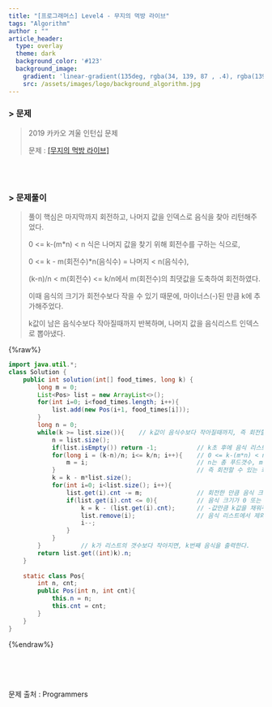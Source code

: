 ```yaml
---
title: "[프로그래머스] Level4 - 무지의 먹방 라이브"
tags: "Algorithm"
author : ""
article_header:
  type: overlay
  theme: dark
  background_color: '#123'
  background_image:
    gradient: 'linear-gradient(135deg, rgba(34, 139, 87 , .4), rgba(139, 34, 139, .4))'
    src: /assets/images/logo/background_algorithm.jpg
---
```






### > 문제

> 2019 카카오 겨울 인턴십 문제
>
> 문제 : [[무지의 먹방 라이브]](https://programmers.co.kr/learn/courses/30/lessons/42891)

<br>

<br>



### > 문제풀이

> 풀이 핵심은 마지막까지 회전하고, 나머지 값을 인덱스로 음식을 찾아 리턴해주었다.
>
> 0 <= k-(m*n) < n 식은 나머지 값을 찾기 위해 회전수를 구하는 식으로, 
>
> 0 <= k - m(회전수)*n(음식수) = 나머지 < n(음식수),
>
> (k-n)/n < m(회전수) <= k/n에서 m(회전수)의 최댓값을 도축하여 회전하였다.
>
> 이때 음식의 크기가 회전수보다 작을 수 있기 때문에, 마이너스(-)된 만큼 k에 추가해주었다.
>
> k값이 남은 음식수보다 작아질때까지 반복하며, 나머지 값을 음식리스트 인덱스로 뽑아냈다.

{%raw%}

```java
import java.util.*;
class Solution {
    public int solution(int[] food_times, long k) {
        long m = 0;
        List<Pos> list = new ArrayList<>();
        for(int i=0; i<food_times.length; i++){
            list.add(new Pos(i+1, food_times[i]));
        }
        long n = 0;
        while(k >= list.size()){	// k값이 음식수보다 작아질때까지, 즉 회전할 수 없을때까지 동작.
            n = list.size();
            if(list.isEmpty()) return -1;           // k초 후에 음식 리스트가 없으면 -1 리턴.
            for(long i = (k-n)/n; i<= k/n; i++){    // 0 <= k-(m*n) < n 식을 세웠다.
                m = i;                              // n는 총 푸드갯수, m은 회전 수
            }                                       // 즉 회전할 수 있는 최댓값을 구하는 식이다.
            k = k - m*list.size();
            for(int i=0; i<list.size(); i++){
                list.get(i).cnt -= m;               // 회전한 만큼 음식 크기를 줄여주며,
                if(list.get(i).cnt <= 0){           // 음식 크기가 0 또는 음수라면,
                    k = k - (list.get(i).cnt);      // -값만큼 k값을 채워주고,
                    list.remove(i);                 // 음식 리스트에서 제외해준다.
                    i--;
                }
            }
        }           // k가 리스트의 갯수보다 작아지면, k번째 음식을 출력한다.
        return list.get((int)k).n;
    }
    
    static class Pos{
        int n, cnt;
        public Pos(int n, int cnt){
            this.n = n;
            this.cnt = cnt;
        }
    }
}
```

{%endraw%}

<br/>

<br/>

<br/>

문제 출처 : Programmers

<br/>

<br/>

<br/>